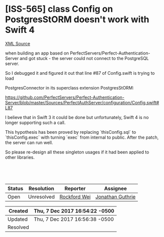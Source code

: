# [ISS-565] class Config on PostgresStORM doesn't work with Swift 4

[XML Source](../xml/ISS-565.xml)
<p><p>when building an app based on PerfectServers/Perfect-Authentication-Server and got stuck - the server could not connect to the PostgreSQL server.</p>

<p>So I debugged it and figured it out that line #87 of Config.swift is trying to load </p>

<p>PostgresConnector in its superclass extension PostgresStORM:</p>

<p><a href="https://github.com/PerfectServers/Perfect-Authentication-Server/blob/master/Sources/PerfectAuthServer/configuration/Config.swift#L87" class="external-link" rel="nofollow">https://github.com/PerfectServers/Perfect-Authentication-Server/blob/master/Sources/PerfectAuthServer/configuration/Config.swift#L87</a></p>

<p>I believe that in Swift 3 it could be done but unfortunately, Swift 4 is no longer supporting such a call.</p>

<p>This hypothesis has been proved by replacing `thisConfig.sql` to `thisConfig.exec` with turning `exec` from internal to public. After the patch, the server can run well.</p>

<p>So please re-design all these singleton usages if it had been applied to other libraries.</p>

<p>  </p>

<p> </p></p>





Status|Resolution|Reporter|Assignee
------|----------|--------|--------
Open|Unresolved|[Rockford Wei](rocky)|[Jonathan Guthrie]($jono)





Created|Thu, 7 Dec 2017 16:54:22 -0500
-------|--------------
Updated|Thu, 7 Dec 2017 16:56:38 -0500
Resolved|




